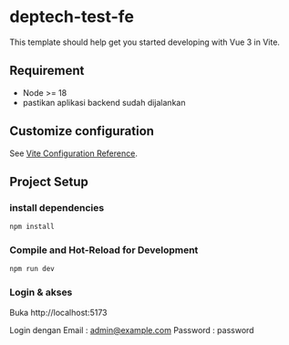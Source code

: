 # deptech-test-fe

This template should help get you started developing with Vue 3 in Vite.

## Requirement

- Node >= 18
- pastikan aplikasi backend sudah dijalankan

## Customize configuration

See [Vite Configuration Reference](https://vite.dev/config/).

## Project Setup

### install dependencies

```sh
npm install
```

### Compile and Hot-Reload for Development

```sh
npm run dev
```

### Login & akses

Buka http://localhost:5173

Login dengan
Email : admin@example.com
Password : password
